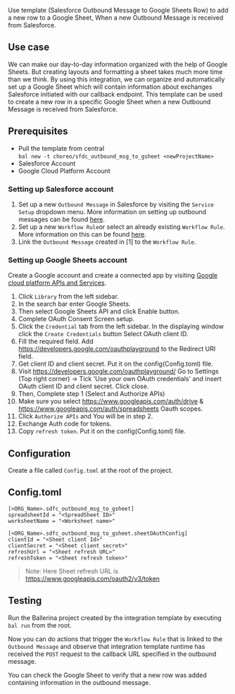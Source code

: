 Use template (Salesforce Outbound Message to Google Sheets Row) to add a new row to a Google Sheet, When a new Outbound Message is received from Salesforce.

## Use case
We can make our day-to-day information organized with the help of Google Sheets. But creating layouts and formatting a
sheet takes much more time than we think. By using this integration, we can organize and automatically set up a Google Sheet
which will contain information about exchanges Salesforce initiated with our callback endpoint. This template can be used
to create a new row in a specific Google Sheet when a new Outbound Message is received from Salesforce.

## Prerequisites
* Pull the template from central  
  `bal new -t choreo/sfdc_outbound_msg_to_gsheet <newProjectName>`
* Salesforce Account
* Google Cloud Platform Account

### Setting up Salesforce account
1. Set up a new `Outbound Message` in Salesforce by visiting the `Service Setup` dropdown menu. More information on setting up
   outbound messages can be found [here](https://developer.salesforce.com/docs/atlas.en-us.api.meta/api/sforce_api_om_outboundmessaging_setting_up.htm).
2. Set up a new `Workflow Rule`or select an already existing `Workflow Rule`. More information on this can
   be found [here](https://help.salesforce.com/articleView?id=sf.workflow_rules_new.htm&type=5).
3. Link the `Outbound Message` created in [1] to the `Workflow Rule`.

### Setting up Google Sheets account
Create a Google account and create a connected app by visiting [Google cloud platform APIs and Services](https://console.cloud.google.com/apis/dashboard).

1. Click `Library` from the left sidebar.
2. In the search bar enter Google Sheets.
3. Then select Google Sheets API and click Enable button.
4. Complete OAuth Consent Screen setup.
5. Click the `Credential` tab from the left sidebar. In the displaying window click the `Create Credentials` button
   Select OAuth client ID.
6. Fill the required field. Add https://developers.google.com/oauthplayground to the Redirect URI field.
7. Get client ID and client secret. Put it on the config(Config.toml) file.
8. Visit https://developers.google.com/oauthplayground/
   Go to Settings (Top right corner) -> Tick 'Use your own OAuth credentials' and insert OAuth client ID and client secret.
   Click close.
9. Then, Complete step 1 (Select and Authorize APIs)
10. Make sure you select https://www.googleapis.com/auth/drive & https://www.googleapis.com/auth/spreadsheets Oauth scopes.
11. Click `Authorize APIs` and You will be in step 2.
12. Exchange Auth code for tokens.
13. Copy `refresh token`. Put it on the config(Config.toml) file.

## Configuration
Create a file called `Config.toml` at the root of the project.

## Config.toml
```
[<ORG_Name>.sdfc_outbound_msg_to_gsheet]
spreadsheetId = "<SpreadSheet ID>"
worksheetName = "<Worksheet name>"

[<ORG_Name>.sdfc_outbound_msg_to_gsheet.sheetOAuthConfig]
clientId = "<Sheet client Id>"
clientSecret = "<Sheet client secret>"
refreshUrl = "<Sheet refresh URL>"
refreshToken = "<Sheet refresh token>"
``` 
> Note: Here Sheet refresh URL is https://www.googleapis.com/oauth2/v3/token

## Testing
Run the Ballerina project created by the integration template by executing `bal run` from the root.

Now you can do actions that trigger the `Workflow Rule` that is linked to the `Outbound Message` and observe that
integration template runtime has received the `POST` request to the callback URL specified in the outbound message.

You can check the Google Sheet to verify that a new row was added containing information in the outbound message. 

